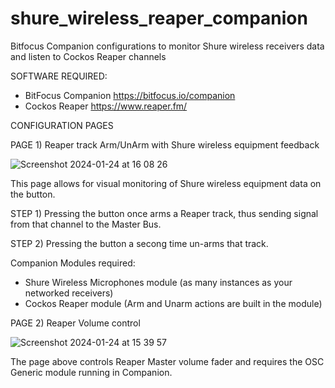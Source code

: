 # shure_wireless_reaper_companion
Bitfocus Companion configurations to monitor Shure wireless receivers data and listen to Cockos Reaper channels

SOFTWARE REQUIRED:
- BitFocus Companion https://bitfocus.io/companion
- Cockos Reaper https://www.reaper.fm/


CONFIGURATION PAGES

PAGE 1) Reaper track Arm/UnArm with Shure wireless equipment feedback

![Screenshot 2024-01-24 at 16 08 26](https://github.com/elraval/shure_wireless_reaper_companion/assets/22182319/a5d8c051-d598-4dc1-b9e1-49a7912564db)

  This page allows for visual monitoring of Shure wireless equipment data on the button.
  
  STEP 1) Pressing the button once arms a Reaper track, thus sending signal from that channel to the Master Bus.
  
  STEP 2) Pressing the button a secong time un-arms that track.

Companion Modules required:
 - Shure Wireless Microphones module (as many instances as your networked receivers) 
 - Cockos Reaper module (Arm and Unarm actions are built in the module)
   



PAGE 2) Reaper Volume control

![Screenshot 2024-01-24 at 15 39 57](https://github.com/elraval/shure_wireless_reaper_companion/assets/22182319/d7394489-14be-4c72-91d8-6284293b6380)

The page above controls Reaper Master volume fader and requires the OSC Generic module running in Companion.
